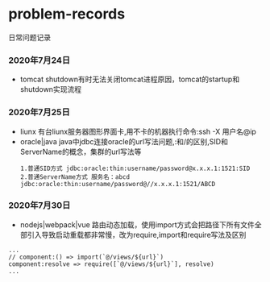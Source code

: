 # problem-records
日常问题记录
### 2020年7月24日
- tomcat shutdown有时无法关闭tomcat进程原因，tomcat的startup和shutdown实现流程 
### 2020年7月25日
- liunx 有台liunx服务器图形界面卡,用不卡的机器执行命令:ssh -X 用户名@ip
- oracle|java java中jdbc连接oracle的url写法问题,:和/的区别,SID和ServerName的概念，集群的url写法等
  ```
  1.普通SID方式 jdbc:oracle:thin:username/password@x.x.x.1:1521:SID
  2.普通ServerName方式 服务名：abcd jdbc:oracle:thin:username/password@//x.x.x.1:1521/ABCD
  ```
### 2020年7月30日
- nodejs|webpack|vue 路由动态加载，使用import方式会把路径下所有文件全部引入导致启动重载都非常慢，改为require,import和require写法及区别
 ```
 ...
 // component:() => import(`@/views/${url}`)
 component:resolve => require([`@/views/${url}`], resolve)
 ...
 ```


